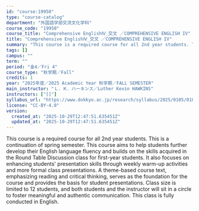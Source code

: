 ```yaml
---
id: "course:19950"
type: "course-catalog"
department: "外国語学部交流文化学科"
course_code: "19950"
course_title: "Comprehensive EnglishⅣ_交文 ／COMPREHENSIVE ENGLISH IV"
title: "Comprehensive EnglishⅣ_交文 ／COMPREHENSIVE ENGLISH IV"
summary: "This course is a required course for all 2nd year students. This is a continuation of spring semester. This course aims …"
tags: []
campus: ""
term: ""
period: "金4／Fri 4"
course_type: "秋学期／Fall"
credits: 1
year: "2025年度／2025 Academic Year 秋学期／FALL SEMESTER"
main_instructor: "Ｌ．Ｋ．ハーキンス／Luther Kevin HAWKINS"
instructors: ["[]"]
syllabus_url: "https://www.dokkyo.ac.jp/research/syllabus/2025/0105/0105_19950_ja_JP.html"
license: "CC-BY-4.0"
version:
  created_at: "2025-10-29T12:47:51.635451Z"
  updated_at: "2025-10-29T12:47:51.635451Z"
---
```

This course is a required course for all 2nd year students. This is a continuation of spring semester. This course aims to help students further develop their English language fluency and builds on the skills acquired in the Round Table Discussion class for first-year students. It also focuses on enhancing students' presentation skills through weekly warm-up activities and more formal class presentations. A theme-based course text, emphasizing reading and critical thinking, serves as the foundation for the course and provides the basis for student presentations. Class size is limited to 12 students, and both students and the instructor will sit in a circle to foster meaningful and authentic communication. This class is fully conducted in English.
